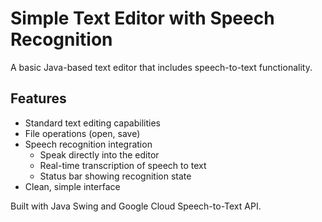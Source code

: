 # Simple Text Editor with Speech Recognition

A basic Java-based text editor that includes speech-to-text functionality.

## Features
- Standard text editing capabilities
- File operations (open, save)
- Speech recognition integration
  - Speak directly into the editor
  - Real-time transcription of speech to text
  - Status bar showing recognition state
- Clean, simple interface

Built with Java Swing and Google Cloud Speech-to-Text API.

